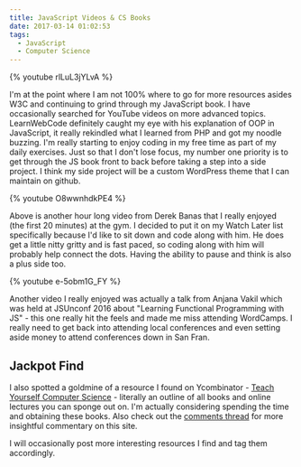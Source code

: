 ```yaml
---
title: JavaScript Videos & CS Books
date: 2017-03-14 01:02:53
tags:
  - JavaScript
  - Computer Science
---
```


{% youtube rlLuL3jYLvA %}

I'm at the point where I am not 100% where to go for more resources asides W3C and continuing to grind through my JavaScript book. I have occasionally searched for YouTube videos on more advanced topics. LearnWebCode definitely caught my eye with his explanation of OOP in JavaScript, it really rekindled what I learned from PHP and got my noodle buzzing. I'm really starting to enjoy coding in my free time as part of my daily exercises. Just so that I don't lose focus, my number one priority is to get through the JS book front to back before taking a step into a side project. I think my side project will be a custom WordPress theme that I can maintain on github.

{% youtube O8wwnhdkPE4 %}

Above is another hour long video from Derek Banas that I really enjoyed (the first 20 minutes) at the gym. I decided to put it on my Watch Later list specifically because I'd like to sit down and code along with him. He does get a little nitty gritty and is fast paced, so coding along with him will probably help connect the dots. Having the ability to pause and think is also a plus side too.

{% youtube e-5obm1G_FY %}

Another video I really enjoyed was actually a talk from Anjana Vakil which was held at JSUnconf 2016 about "Learning Functional Programming with JS" - this one really hit the feels and made me miss attending WordCamps. I really need to get back into attending local conferences and even setting aside money to attend conferences down in San Fran.

## Jackpot Find
I also spotted a goldmine of a resource I found on Ycombinator - [Teach Yourself Computer Science](https://teachyourselfcs.com/) - literally an outline of all books and online lectures you can sponge out on. I'm actually considering spending the time and obtaining these books. Also check out the [comments thread](https://news.ycombinator.com/item?id=13862284) for more insightful commentary on this site.

I will occasionally post more interesting resources I find and tag them accordingly.
